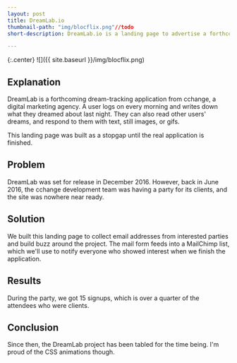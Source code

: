 ```yaml
---
layout: post
title: DreamLab.io
thumbnail-path: "img/blocflix.png"//todo
short-description: DreamLab.io is a landing page to advertise a forthcoming web app where users can track their dreams and see dream trends. 

---
```


{:.center}
![]({{ site.baseurl }}/img/blocflix.png)

## Explanation

DreamLab is a forthcoming dream-tracking application from cchange, a digital marketing agency.  A user logs on every morning and writes down what they dreamed about last night. They can also read other users' dreams, and respond to them with text, still images, or gifs. 

This landing page was built as a stopgap until the real application is finished. 

## Problem

DreamLab was set for release in December 2016. However, back in June 2016, the cchange development team was having a party for its clients, and the site was nowhere near ready. 

## Solution

We built this landing page to collect email addresses from interested parties and build buzz around the project. The mail form feeds into a MailChimp list, which we'll use to notify everyone who showed interest when we finish the application.

## Results

During the party, we got 15 signups, which is over a quarter of the attendees who were clients. 

## Conclusion

Since then, the DreamLab project has been tabled for the time being. I'm proud of the CSS animations though.  